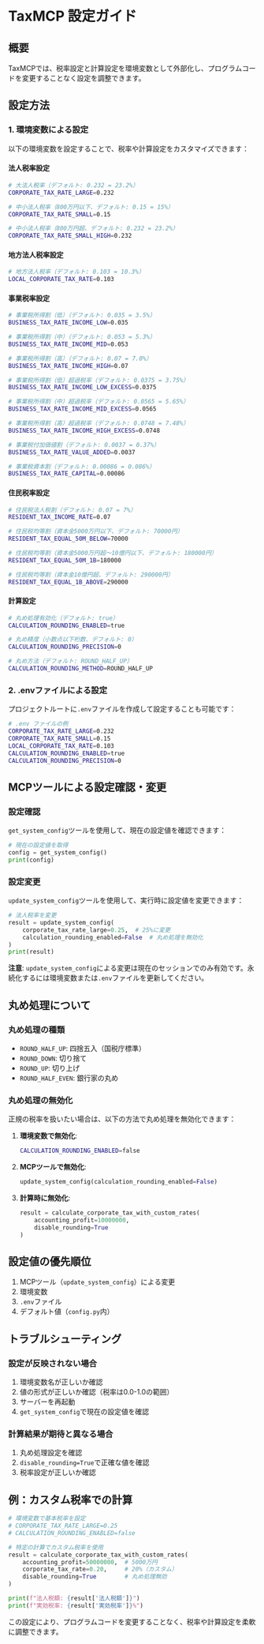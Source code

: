 # TaxMCP 設定ガイド

## 概要

TaxMCPでは、税率設定と計算設定を環境変数として外部化し、プログラムコードを変更することなく設定を調整できます。

## 設定方法

### 1. 環境変数による設定

以下の環境変数を設定することで、税率や計算設定をカスタマイズできます：

#### 法人税率設定

```bash
# 大法人税率（デフォルト: 0.232 = 23.2%）
CORPORATE_TAX_RATE_LARGE=0.232

# 中小法人税率（800万円以下、デフォルト: 0.15 = 15%）
CORPORATE_TAX_RATE_SMALL=0.15

# 中小法人税率（800万円超、デフォルト: 0.232 = 23.2%）
CORPORATE_TAX_RATE_SMALL_HIGH=0.232
```

#### 地方法人税率設定

```bash
# 地方法人税率（デフォルト: 0.103 = 10.3%）
LOCAL_CORPORATE_TAX_RATE=0.103
```

#### 事業税率設定

```bash
# 事業税所得割（低）（デフォルト: 0.035 = 3.5%）
BUSINESS_TAX_RATE_INCOME_LOW=0.035

# 事業税所得割（中）（デフォルト: 0.053 = 5.3%）
BUSINESS_TAX_RATE_INCOME_MID=0.053

# 事業税所得割（高）（デフォルト: 0.07 = 7.0%）
BUSINESS_TAX_RATE_INCOME_HIGH=0.07

# 事業税所得割（低）超過税率（デフォルト: 0.0375 = 3.75%）
BUSINESS_TAX_RATE_INCOME_LOW_EXCESS=0.0375

# 事業税所得割（中）超過税率（デフォルト: 0.0565 = 5.65%）
BUSINESS_TAX_RATE_INCOME_MID_EXCESS=0.0565

# 事業税所得割（高）超過税率（デフォルト: 0.0748 = 7.48%）
BUSINESS_TAX_RATE_INCOME_HIGH_EXCESS=0.0748

# 事業税付加価値割（デフォルト: 0.0037 = 0.37%）
BUSINESS_TAX_RATE_VALUE_ADDED=0.0037

# 事業税資本割（デフォルト: 0.00086 = 0.086%）
BUSINESS_TAX_RATE_CAPITAL=0.00086
```

#### 住民税率設定

```bash
# 住民税法人税割（デフォルト: 0.07 = 7%）
RESIDENT_TAX_INCOME_RATE=0.07

# 住民税均等割（資本金5000万円以下、デフォルト: 70000円）
RESIDENT_TAX_EQUAL_50M_BELOW=70000

# 住民税均等割（資本金5000万円超～10億円以下、デフォルト: 180000円）
RESIDENT_TAX_EQUAL_50M_1B=180000

# 住民税均等割（資本金10億円超、デフォルト: 290000円）
RESIDENT_TAX_EQUAL_1B_ABOVE=290000
```

#### 計算設定

```bash
# 丸め処理有効化（デフォルト: true）
CALCULATION_ROUNDING_ENABLED=true

# 丸め精度（小数点以下桁数、デフォルト: 0）
CALCULATION_ROUNDING_PRECISION=0

# 丸め方法（デフォルト: ROUND_HALF_UP）
CALCULATION_ROUNDING_METHOD=ROUND_HALF_UP
```

### 2. .envファイルによる設定

プロジェクトルートに`.env`ファイルを作成して設定することも可能です：

```bash
# .env ファイルの例
CORPORATE_TAX_RATE_LARGE=0.232
CORPORATE_TAX_RATE_SMALL=0.15
LOCAL_CORPORATE_TAX_RATE=0.103
CALCULATION_ROUNDING_ENABLED=true
CALCULATION_ROUNDING_PRECISION=0
```

## MCPツールによる設定確認・変更

### 設定確認

`get_system_config`ツールを使用して、現在の設定値を確認できます：

```python
# 現在の設定値を取得
config = get_system_config()
print(config)
```

### 設定変更

`update_system_config`ツールを使用して、実行時に設定値を変更できます：

```python
# 法人税率を変更
result = update_system_config(
    corporate_tax_rate_large=0.25,  # 25%に変更
    calculation_rounding_enabled=False  # 丸め処理を無効化
)
print(result)
```

**注意**: `update_system_config`による変更は現在のセッションでのみ有効です。永続化するには環境変数または`.env`ファイルを更新してください。

## 丸め処理について

### 丸め処理の種類

- `ROUND_HALF_UP`: 四捨五入（国税庁標準）
- `ROUND_DOWN`: 切り捨て
- `ROUND_UP`: 切り上げ
- `ROUND_HALF_EVEN`: 銀行家の丸め

### 丸め処理の無効化

正規の税率を扱いたい場合は、以下の方法で丸め処理を無効化できます：

1. **環境変数で無効化**:
   ```bash
   CALCULATION_ROUNDING_ENABLED=false
   ```

2. **MCPツールで無効化**:
   ```python
   update_system_config(calculation_rounding_enabled=False)
   ```

3. **計算時に無効化**:
   ```python
   result = calculate_corporate_tax_with_custom_rates(
       accounting_profit=10000000,
       disable_rounding=True
   )
   ```

## 設定値の優先順位

1. MCPツール（`update_system_config`）による変更
2. 環境変数
3. `.env`ファイル
4. デフォルト値（`config.py`内）

## トラブルシューティング

### 設定が反映されない場合

1. 環境変数名が正しいか確認
2. 値の形式が正しいか確認（税率は0.0-1.0の範囲）
3. サーバーを再起動
4. `get_system_config`で現在の設定値を確認

### 計算結果が期待と異なる場合

1. 丸め処理設定を確認
2. `disable_rounding=True`で正確な値を確認
3. 税率設定が正しいか確認

## 例：カスタム税率での計算

```python
# 環境変数で基本税率を設定
# CORPORATE_TAX_RATE_LARGE=0.25
# CALCULATION_ROUNDING_ENABLED=false

# 特定の計算でカスタム税率を使用
result = calculate_corporate_tax_with_custom_rates(
    accounting_profit=50000000,  # 5000万円
    corporate_tax_rate=0.20,     # 20%（カスタム）
    disable_rounding=True        # 丸め処理無効
)

print(f"法人税額: {result['法人税額']}")
print(f"実効税率: {result['実効税率']}%")
```

この設定により、プログラムコードを変更することなく、税率や計算設定を柔軟に調整できます。